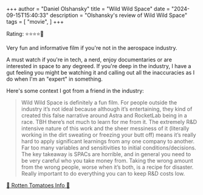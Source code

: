 +++
author = "Daniel Olshansky"
title = "Wild Wild Space"
date = "2024-09-15T15:40:33"
description = "Olshansky's review of Wild Wild Space"
tags = [
    "movie",
]
+++

Rating: ⭐⭐⭐⭐🌟

Very fun and informative film if you're not in the aerospace industry.

A must watch if you're in tech, a nerd, enjoy documentaries or are interested in
space to any degreed. If you're deep in the industry, I have a gut feeling you
might be watching it and calling out all the inaccuracies as I do when I'm
an "expert" in something.

Here's some context I got from a friend in the industry:

> Wild Wild Space is definitely a fun film. For people outside the industry it’s not ideal because although it’s entertaining, they kind of created this false narrative around Astra and RocketLab being in a race. TBH there’s not much to learn for me from it. The extremely R&D intensive nature of this work and the sheer messiness of it (literally working in the dirt sweating or freezing your butt off) means it’s really hard to apply significant learnings from any one company to another. Far too many variables and sensitivities to initial conditions/decisions. The key takeaway is SPACs are horrible, and in general you need to be very careful who you take money from. Taking the wrong amount from the wrong people, worse when it’s both, is a recipe for disaster. Really important to do everything you can to keep R&D costs low.

[🍅 Rotten Tomatoes Info 🍅](https://www.rottentomatoes.com/m/wild_wild_space)
